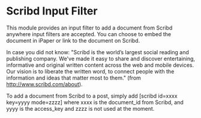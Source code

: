 Scribd Input Filter
===================

This module provides an input filter to add a document from Scribd anywhere input filters are accepted. You can choose to embed the document in iPaper or link to the document on Scribd.

In case you did not know: "Scribd is the world’s largest social reading and publishing company. We've made it easy to share and discover entertaining, informative and original written content across the web and mobile devices. Our vision is to liberate the written word, to connect people with the information and ideas that matter most to them." (from http://www.scribd.com/about).

To add a document from Scribd to a post, simply add [scribd id=xxxx key=yyyy mode=zzzz] where xxxx is the document_id from Scribd, and yyyy is the access_key and zzzz is not used at the moment.
